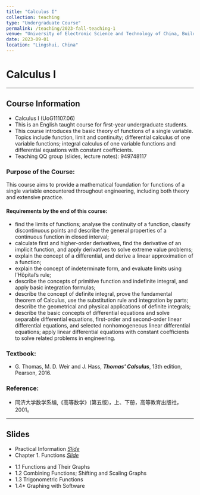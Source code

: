 ```yaml
---
title: "Calculus I"
collection: teaching
type: "Undergraduate Course"
permalink: /teaching/2023-fall-teaching-1
venue: "University of Electronic Science and Technology of China, Building"
date: 2023-09-01
location: "Lingshui, China"
---
```


 
# Calculus I

***
## Course Information
* Calculus I (UoG11107.06)
* This is an English taught course for first-year undergraduate students.
* This course introduces the basic theory of functions of a single variable. Topics include function, limit and continuity; differential calculus of one variable functions; integral calculus of one variable functions and differential equations with constant coefficients.
* Teaching QQ group (slides, lecture notes): 949748117 


### Purpose of the Course:
This course aims to provide a mathematical foundation for functions of a single variable encountered throughout engineering, including both theory and extensive practice. 

#### Requirements by the end of this course:
* find the limits of functions; analyse the continuity of a function, classify discontinuous points and describe the general properties of a continuous function in closed interval;
* calculate first and higher-order derivatives, find the derivative of an implicit function, and apply derivatives to solve extreme value problems;
* explain the concept of a differential, and derive a linear approximation of a function;
* explain the concept of indeterminate form, and evaluate limits using l’Hôpital’s rule;
* describe the concepts of primitive function and indefinite integral, and apply basic integration formulas;
* describe the concept of definite integral, prove the fundamental theorem of Calculus, use the substitution rule and integration by parts; describe the geometrical and physical applications of definite integrals;
* describe the basic concepts of differential equations and solve separable differential equations, first-order and second-order linear differential equations, and selected nonhomogeneous linear differential equations; apply linear differential equations with constant coefficients to solve related problems in engineering.



### Textbook:  
* G. Thomas, M. D. Weir and J. Hass, _**Thomas' Calsulus**_, 13th edition,  Pearson, 2016. 

### Reference:
* 同济大学数学系编,《高等数学》(第五版)，上、下册，高等教育出版社，2001。


***
## Slides
* Practical Information [_Slide_](http://xiaozhouli.com/resources/Cal2022/Calculus-I.pdf)
* Chapter 1.  Functions [_Slide_](http://xiaozhouli.com/resources/Cal2022/1.Functions.pdf)
- 1.1 Functions and Their Graphs 
- 1.2 Combining Functions; Shifting and Scaling Graphs
- 1.3 Trigonometric Functions 
- 1.4* Graphing with Software